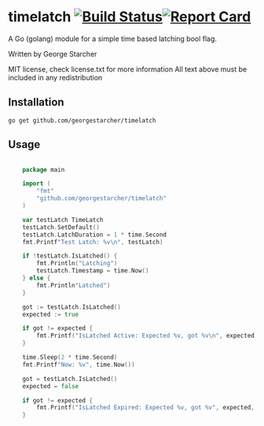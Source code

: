 # timelatch [![Build Status](https://github.com/georgestarcher/timelatch/workflows/timelatch%20CI/badge.svg)](https://github.com/georgestarcher/timelatch/actions)[![Report Card](https://goreportcard.com/badge/github.com/georgestarcher/timelatch)](https://goreportcard.com/report/github.com/georgestarcher/timelatch)


A Go (golang) module for a simple time based latching bool flag.

Written by George Starcher

MIT license, check license.txt for more information
All text above must be included in any redistribution

## Installation

```shell
go get github.com/georgestarcher/timelatch
```

## Usage

```go

	package main

	import (
		"fmt"
		"github.com/georgestarcher/timelatch"
	)

	var testLatch TimeLatch
	testLatch.SetDefault()
	testLatch.LatchDuration = 1 * time.Second
	fmt.Printf"Test Latch: %v\n", testLatch)

	if !testLatch.IsLatched() {
		fmt.Println("Latching")
		testLatch.Timestamp = time.Now()
	} else {
		fmt.Println"Latched")
	}

	got := testLatch.IsLatched()
	expected := true

	if got != expected {
		fmt.Printf("IsLatched Active: Expected %v, got %v\n", expected, got)
	}

	time.Sleep(2 * time.Second)
	fmt.Printf"Now: %v", time.Now())

	got = testLatch.IsLatched()
	expected = false

	if got != expected {
		fmt.Printf("IsLatched Expired: Expected %v, got %v", expected, got)
	}

```
